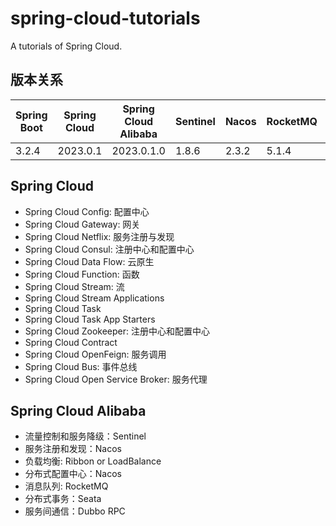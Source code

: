 # spring-cloud-tutorials
A tutorials of Spring Cloud.

## 版本关系

| Spring Boot | Spring Cloud | Spring Cloud Alibaba | Sentinel | Nacos | RocketMQ | Seata |
|-------------|--------------|----------------------|----------|-------|----------|-------|
| 3.2.4       | 2023.0.1     | 2023.0.1.0           | 1.8.6    | 2.3.2 | 5.1.4    | 2.0.0 |

## Spring Cloud 
- Spring Cloud Config: 配置中心
- Spring Cloud Gateway: 网关
- Spring Cloud Netflix: 服务注册与发现
- Spring Cloud Consul: 注册中心和配置中心
- Spring Cloud Data Flow: 云原生
- Spring Cloud Function: 函数
- Spring Cloud Stream: 流
- Spring Cloud Stream Applications
- Spring Cloud Task
- Spring Cloud Task App Starters
- Spring Cloud Zookeeper: 注册中心和配置中心
- Spring Cloud Contract
- Spring Cloud OpenFeign: 服务调用
- Spring Cloud Bus: 事件总线
- Spring Cloud Open Service Broker: 服务代理

## Spring Cloud Alibaba

- 流量控制和服务降级：Sentinel
- 服务注册和发现：Nacos
- 负载均衡: Ribbon or LoadBalance
- 分布式配置中心：Nacos
- 消息队列: RocketMQ
- 分布式事务：Seata
- 服务间通信：Dubbo RPC

